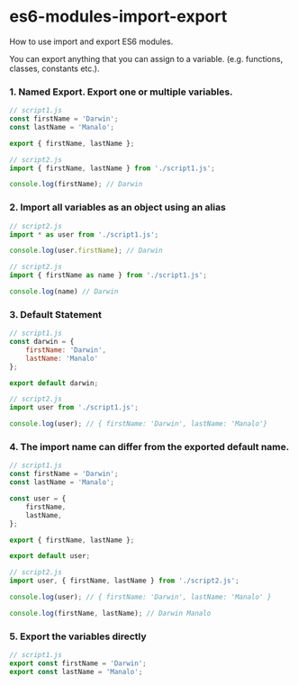 # es6-modules-import-export
How to use import and export ES6 modules.

You can export anything that you can assign to a variable. (e.g.  functions, classes, constants etc.).

### 1. Named Export. Export one or multiple variables.

```javascript
// script1.js
const firstName = 'Darwin';
const lastName = 'Manalo';

export { firstName, lastName };
```
```javascript
// script2.js
import { firstName, lastName } from './script1.js';

console.log(firstName); // Darwin
```

### 2. Import all variables as an object using an alias
```javascript
// script2.js
import * as user from './script1.js';

console.log(user.firstName); // Darwin
```

```javascript
// script2.js
import { firstName as name } from './script1.js';

console.log(name) // Darwin
```

### 3. Default Statement
```javascript
// script1.js
const darwin = {
    firstName: 'Darwin',
    lastName: 'Manalo'
};

export default darwin;
```
```javascript
// script2.js
import user from './script1.js';

console.log(user); // { firstName: 'Darwin', lastName: 'Manalo'}
```

### 4.  The import name can differ from the exported default name.
```javascript
// script1.js
const firstName = 'Darwin';
const lastName = 'Manalo';

const user = {
    firstName,
    lastName,
};

export { firstName, lastName };

export default user;
```
```javascript
// script2.js
import user, { firstName, lastName } from './script2.js';

console.log(user); // { firstName: 'Darwin', lastName: 'Manalo' }

console.log(firstName, lastName); // Darwin Manalo
```

### 5. Export the variables directly
```javascript
// script1.js
export const firstName = 'Darwin';
export const lastName = 'Manalo';
```
